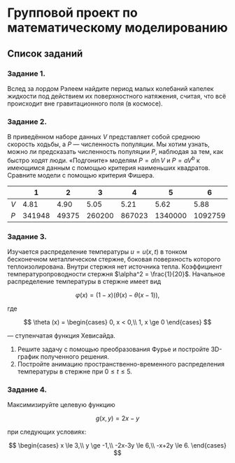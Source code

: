 # Групповой проект по математическому моделированию
## Список заданий

### Задание 1.
Вслед за лордом Рэлеем найдите период малых колебаний капелек жидкости под действием их поверхностного натяжения, считая, что всё происходит вне гравитационного поля (в космосе).

### Задание 2.
В приведённом наборе данных $V$ представляет собой среднюю скорость ходьбы, а $P$ — численность популяции. Мы хотим узнать, можно ли предсказать численность популяции $P$, наблюдая за тем, как быстро ходят люди. «Подгоните» моделям $P=a \ln V$ и $P=aV^b$ к имеющимся данным с помощью критерия наименьших квадратов. Сравните модели с помощью критерия Фишера.

|     |    1   |    2  |   3    |    4   |    5    |    6    |
|-----|--------|-------|--------|--------|---------|---------|
| $V$ |   4.81 |  4.90 |   5.05 |   5.21 |    5.62 |    5.88 |
| $P$ | 341948 | 49375 | 260200 | 867023 | 1340000 | 1092759 |

### Задание 3.
Изучается распределение температуры $u=u(x, t)$ в тонком бесконечном металлическом стержне, боковая поверхность которого теплоизолирована. Внутри стержня нет источника тепла. Коэффициент температуропроводности стержня $\alpha^2 = \frac{1}{20}$. Начальное распределение температуры в стержне имеет вид

$$ \varphi (x)=(1-x)(\theta (x)- \theta (x-1)), $$

где 

$$
\theta (x) =
\begin{cases}
0, x < 0,\\
1, x \ge 0
\end{cases}
$$

— ступенчатая функция Хевисайда.

1. Решите задачу с помощью преобразования Фурье и постройте 3D-график полученного решения.
2. Постройте анимацию пространственно-временного распределения температуры в стержне при $0 \le t \le 5$.

### Задание 4.
Максимизируйте целевую функцию

$$ g(x, y)=2x-y $$

при следующих условиях:

$$
\begin{cases}
x \le 3,\\
y \ge -1,\\
-2x-3y \le 6,\\
-x+2y \le 6.
\end{cases}
$$
